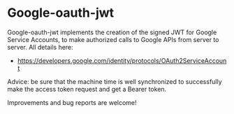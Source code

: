 # Google-oauth-jwt

Google-oauth-jwt implements the creation of the signed JWT for Google Service Accounts,
to make authorized calls to Google APIs from server to server. All details here:

- https://developers.google.com/identity/protocols/OAuth2ServiceAccount

Advice: be sure that the machine time is well synchronized to successfully make the access token request and get a Bearer token.

Improvements and bug reports are welcome!
